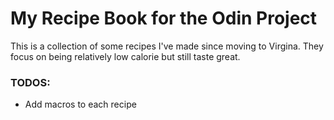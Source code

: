 # My Recipe Book for the Odin Project

This is a collection of some recipes I've made since moving to Virgina. They focus on being relatively low calorie but still taste great.

### TODOS:
- Add macros to each recipe